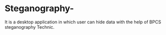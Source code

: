 # Steganography-
It is a desktop application in which user can hide data with the help of BPCS steganography Technic.
